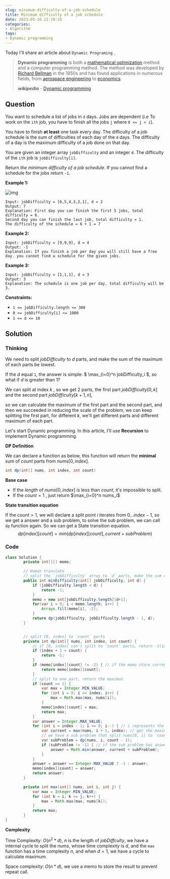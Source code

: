 ```yaml
---
slug: minimum-difficulty-of-a-job-schedule
title: Minimum difficulty of a job schedule
date: 2023-05-16 22:19:15
categories:
- Algorithm
tags:
- Dynamic programming
---
```


Today I'll share an article about `Dynamic Programing` .

> **Dynamic programming** is both a [mathematical optimization](https://en.wikipedia.org/wiki/Mathematical_optimization) method and a computer programming method. The method was developed by [Richard Bellman](https://en.wikipedia.org/wiki/Richard_Bellman) in the 1950s and has found applications in numerous fields, from [aerospace engineering](https://en.wikipedia.org/wiki/Aerospace_engineering) to [economics](https://en.wikipedia.org/wiki/Economics).
>
> ***wikipedia*** - [Dynamic programming](https://en.wikipedia.org/wiki/Dynamic_programming)

<!--more-->

## Question

You want to schedule a list of jobs in `d` days. Jobs are dependent (i.e To work on the `ith` job, you have to finish all the jobs `j` where `0 <= j < i`).

You have to finish **at least** one task every day. The difficulty of a job schedule is the sum of difficulties of each day of the `d` days. The difficulty of a day is the maximum difficulty of a job done on that day.

You are given an integer array `jobDifficulty` and an integer `d`. The difficulty of the `ith` job is `jobDifficulty[i]`.

Return *the minimum difficulty of a job schedule*. If you cannot find a schedule for the jobs return `-1`.

**Example 1:**

![img](https://static.ddhigh.com/blog/2023/05/16/1684246842894993000.png)

```
Input: jobDifficulty = [6,5,4,3,2,1], d = 2
Output: 7
Explanation: First day you can finish the first 5 jobs, total difficulty = 6.
Second day you can finish the last job, total difficulty = 1.
The difficulty of the schedule = 6 + 1 = 7 
```

**Example 2:**

```
Input: jobDifficulty = [9,9,9], d = 4
Output: -1
Explanation: If you finish a job per day you will still have a free day. you cannot find a schedule for the given jobs.
```

**Example 3:**

```
Input: jobDifficulty = [1,1,1], d = 3
Output: 3
Explanation: The schedule is one job per day. total difficulty will be 3.
```

 

**Constraints:**

- `1 <= jobDifficulty.length <= 300`
- `0 <= jobDifficulty[i] <= 1000`
- `1 <= d <= 10`

## Solution

### Thinking

We need to split $jobDifficulty$ to $d$ parts, and make the sum of the maximum of each parts be lowest. 

If the $d$ equal `1`, the answer is simple: $ \max_{i=0}^n jobDifficulty_i $, so what if  $d$ is greater than $1$?

We can split at index $k$ , so we get  $2$ parts, the first part $jobDifficulty[0,k]$ and the second part $jobDifficulty[k+1, n]$,

so we can calculate the maximum of the first part and the second part, and then we succeeded in reducing the scale of the problem, we can keep splitting the first part, for different $k$, we'll get different parts and different maximum of each part.

Let's start Dynamic programming. In this article, I'll use **Recursion** to implement Dynamic programming.

**DP Definition**

We can declare a function as below, this function will return the **minimal** sum of $count$ parts from $nums[0, index]$.

```java
int dp(int[] nums, int index, int count)
```

**Base case**

+ If the $length$ of $nums[0, index]$ is less than $count$, it's impossible to split.
+ If the $count=1$ , just return  $\max_{i=0}^n nums_i$

**State transition equation**

If the $count>1$, we will declare a split point $i$ iterates from $0...index-1$,  so we get a answer and a sub problem, to solve the sub problem, we can call `dp` function again. So we can get a State transition equation.
$$
dp[index][count] = min(dp[index][count], current+subProblem)
$$

### Code

```java
class Solution {
        private int[][] memo;

        // Human translate
        // split the `jobDifficulty` array to `d` parts, make the sum of the maximum of each parts be lowest
        public int minDifficulty(int[] jobDifficulty, int d) {
            if (jobDifficulty.length < d) {
                return -1;
            }
            memo = new int[jobDifficulty.length][d+1];
            for(var i = 0; i < memo.length; i++) {
                Arrays.fill(memo[i], -2);
            }
            return dp(jobDifficulty, jobDifficulty.length - 1, d);
        }


        // split [0, index] to `count` parts
        private int dp(int[] nums, int index, int count) {
            // if [0, index] can't split to `count` parts, return -1(impossible)
            if (index + 1 < count) {
                return -1;
            }
            if (memo[index][count] != -2) { // if the memo store current value, return
                return memo[index][count];
            }
            // split to one part, return the maximun
            if (count == 1) {
                var max = Integer.MIN_VALUE;
                for (int i = 0; i <= index; i++) {
                    max = Math.max(max, nums[i]);
                }
                memo[index][count] = max;
                return max;
            }
            var answer = Integer.MAX_VALUE;
            for (int i = index - 1; i >= 0; i--) { // i represents the split point
                var current = max(nums, i + 1, index); // get the maximum of right part
                // we have a sub problem that split nums[0, i] to `count-1` part
                var subProblem = dp(nums, i, count - 1);
                if (subProblem != -1) { // if the sub problem has answer, update
                    answer = Math.min(answer, current + subProblem);
                }
            }
            answer = answer == Integer.MAX_VALUE ? -1 : answer;
            memo[index][count] = answer;
            return answer;
        }

        private int max(int[] nums, int i, int j) {
            var max = Integer.MIN_VALUE;
            for (int k = i; k <= j; k++) {
                max = Math.max(max, nums[k]);
            }
            return max;
        }
}
```

**Complexity**

Time Complexity: $O(n^2*d)$, $n$ is the length of $jobDiffculty$, we have a internal cycle to split the $nums$, whose time complexity is $d$, and the `max` function has a time complexity $n$, and when $d=1$, we have a cycle to calculate maximum.

Space complexity: $O(n*d)$, we use a memo to store the result to prevent repeat call.
